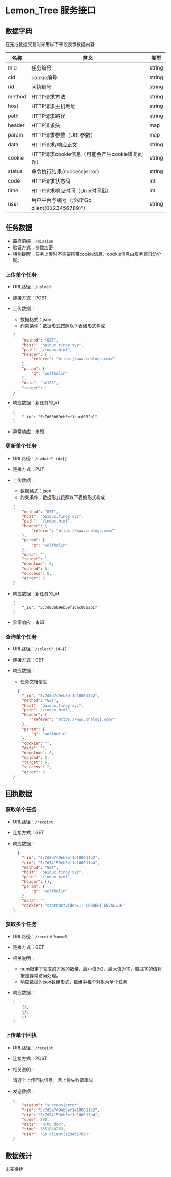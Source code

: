 #  Lemon_Tree 服务接口

## 数据字典

在完成数据交互时采用以下字段表示数据内容

| 名称   | 含义                 | 类型 |
| ------ | -------------------- | ------ |
| mid   | 任务编号             | string |
| cid    | cookie编号           | string |
|rid|回执编号| string |
| method | HTTP请求方法         | string |
| host   | HTTP请求主机地址       | string |
| path   | HTTP请求路径       | string |
| header | HTTP请求头 | map |
| param  | HTTP请求参数（URL参数） | map |
| data   | HTTP请求/响应正文 | string |
| cookie | HTTP请求cookie信息（可能会产生cookie重复问题） | string |
| status | 命令执行结果(success\|error)   | string |
| code   | HTTP请求状态码       | int |
| time   | HTTP请求响应时间（Unix时间戳） | int |
| user   | 用户平台与编号（形如“Go client(0123456789)”） | string |

## 任务数据

* 路径前缀：`/mission`
* 验证方式：参数加密
* 特别提醒：任务上传时不需要携带cookie信息，cookie信息由服务器自动分配。

### 上传单个任务

* URL路径：`/upload`

* 连接方式：POST

* 上传数据：

  * 数据格式：json
  * 约束条件：数据形式按照以下表格形式构成

  ```json
  {
      "method": "GET",
      "host": "baidux.tinoy.xyz",
      "path": "/index.html",
      "header": {
          "referer": "https://www.cnblogs.com/"
      },
      "param": {
          "q": "wolfbolin"
      },
      "data": "a=123",
      "target": 1
  }
  ```

* 响应数据：新任务的_id

  ```
  {
      "_id": "5c7d03b69eb5ef1cac0052b1"
  }
  ```

* 异常响应：未知

### 更新单个任务

- URL路径：`/update?_id={}`

- 连接方式：PUT

- 上传数据：

  - 数据格式：json
  - 约束条件：数据形式按照以下表格形式构成

  ```json
  {
      "method": "GET",
      "host": "baidux.tinoy.xyz",
      "path": "/index.html",
      "header": {
          "referer": "https://www.cnblogs.com/"
      },
      "param": {
          "q": "wolfbolin"
      },
      "data": "",
      "target": 1,
      "download": 0,
      "upload": 0,
      "success": 0,
      "error": 0
  }
  ```


- 响应数据：新任务的_id

  ```
  {
      "_id": "5c7d03b69eb5ef1cac0052b1"
  }
  ```

- 异常响应：未知

### 查询单个任务

- URL路径：`/select?_id={}`

- 连接方式：GET

- 响应数据：

  - 任务文档信息

  ```json
    {
      "_id": "5c7d5e749eb5ef1e100011b2",
      "method": "GET",
      "host": "baidux.tinoy.xyz",
      "path": "/index.html",
      "header": {
          "referer": "https://www.cnblogs.com/"
      },
      "param": {
          "q": "wolfbolin"
      },
      "cookie": "",
      "data": "",
      "download": 0,
      "upload": 0,
      "target": 4,
      "success": 2,
      "error": 0
  }
  ```

   

## 回执数据

### 获取单个任务

* URL路径：`/receipt`

* 连接方式：GET

* 响应数据：

  ```json
    {
      "rid": "5c7d5e749eb5ef1e100011b2",
      "cid": "5c7d74159eb5ef1e100011b4",
      "method": "GET",
      "host": "baidux.tinoy.xyz",
      "path": "/index.html",
      "header": {},
      "param": {
          "q": "wolfbolin"
      },
      "data": "",
      "cookie": "stardustvideo=1; CURRENT_FNVAL=16"
  }
  ```

### 获取多个任务

* URL路径：`/receipt?num=5`

* 连接方式：GET

* 相关说明：

  * num限定了获取的方案的数量，最小值为2，最大值为10，超过10的值将按照异常访问处理。
  * 响应数据为json数组形式，数组中每个对象为单个任务

* 响应数据：

  ```json
  [
      {},
      {},
      {}
  ]
  ```

  

### 上传单个回执

- URL路径：`/receipt`

- 连接方式：POST

- 相关说明：

  请逐个上传回执信息，若上传失败请重试



- 发送数据：

  ```json
  {
      "status": "success|error",
      "rid": "5c7d5e749eb5ef1e100011b2",
      "cid": "5c7d74159eb5ef1e100011b4",
      "code": 200,
      "data": "HTML doc",
      "time": 1551840263,
      "user": "Go client(123456789)"
  }
  ```

## 数据统计

未完待续



